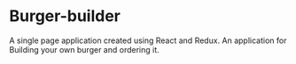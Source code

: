 # Burger-builder
A single page application created using React and Redux. An application for Building your own burger and ordering it.
